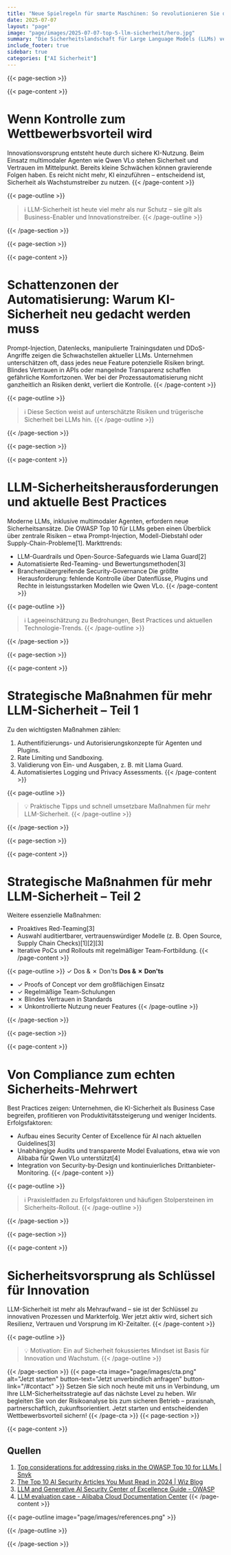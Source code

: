 ```yaml
---
title: "Neue Spielregeln für smarte Maschinen: So revolutionieren Sie die Sicherheit Ihrer KI-Prozesse"
date: 2025-07-07
layout: "page"
image: "page/images/2025-07-07-top-5-llm-sicherheit/hero.jpg"
summary: "Die Sicherheitslandschaft für Large Language Models (LLMs) verändert sich rasant. Unternehmen stehen heute nicht mehr nur vor Angriffsrisiken – sie müssen Sicherheit als strategischen Wettbewerbsfaktor neu denken. Das Whitepaper zeigt, wie moderne Sicherheitsarchitekturen, proaktives Risikomanagement und bewährte Methoden zum Gamechanger bei der Prozessautomatisierung werden."
include_footer: true
sidebar: true
categories: ["AI Sicherheit"]
---
```


{{< page-section >}}

{{< page-content >}}
# Wenn Kontrolle zum Wettbewerbsvorteil wird

Innovationsvorsprung entsteht heute durch sichere KI-Nutzung. Beim Einsatz multimodaler Agenten wie Qwen VLo stehen Sicherheit und Vertrauen im Mittelpunkt. Bereits kleine Schwächen können gravierende Folgen haben. Es reicht nicht mehr, KI einzuführen – entscheidend ist, Sicherheit als Wachstumstreiber zu nutzen.
{{< /page-content >}}

{{< page-outline >}}
> ℹ️
LLM-Sicherheit ist heute viel mehr als nur Schutz – sie gilt als Business-Enabler und Innovationstreiber.
{{< /page-outline >}}

{{< /page-section >}}

{{< page-section >}}

{{< page-content >}}
# Schattenzonen der Automatisierung: Warum KI-Sicherheit neu gedacht werden muss

Prompt-Injection, Datenlecks, manipulierte Trainingsdaten und DDoS-Angriffe zeigen die Schwachstellen aktueller LLMs. Unternehmen unterschätzen oft, dass jedes neue Feature potenzielle Risiken bringt. Blindes Vertrauen in APIs oder mangelnde Transparenz schaffen gefährliche Komfortzonen. Wer bei der Prozessautomatisierung nicht ganzheitlich an Risiken denkt, verliert die Kontrolle.
{{< /page-content >}}

{{< page-outline >}}
> ℹ️
Diese Section weist auf unterschätzte Risiken und trügerische Sicherheit bei LLMs hin.
{{< /page-outline >}}

{{< /page-section >}}

{{< page-section >}}

{{< page-content >}}
# LLM-Sicherheitsherausforderungen und aktuelle Best Practices

Moderne LLMs, inklusive multimodaler Agenten, erfordern neue Sicherheitsansätze. Die OWASP Top 10 für LLMs geben einen Überblick über zentrale Risiken – etwa Prompt-Injection, Modell-Diebstahl oder Supply-Chain-Probleme[1]. Markttrends:
- LLM-Guardrails und Open-Source-Safeguards wie Llama Guard[2]
- Automatisierte Red-Teaming- und Bewertungsmethoden[3]
- Branchenübergreifende Security-Governance
Die größte Herausforderung: fehlende Kontrolle über Datenflüsse, Plugins und Rechte in leistungsstarken Modellen wie Qwen VLo.
{{< /page-content >}}

{{< page-outline >}}
> ℹ️
Lageeinschätzung zu Bedrohungen, Best Practices und aktuellen Technologie-Trends.
{{< /page-outline >}}

{{< /page-section >}}

{{< page-section >}}

{{< page-content >}}
# Strategische Maßnahmen für mehr LLM-Sicherheit – Teil 1

Zu den wichtigsten Maßnahmen zählen:
1. Authentifizierungs- und Autorisierungskonzepte für Agenten und Plugins.
2. Rate Limiting und Sandboxing.
3. Validierung von Ein- und Ausgaben, z. B. mit Llama Guard.
4. Automatisiertes Logging und Privacy Assessments.
{{< /page-content >}}

{{< page-outline >}}
> 💡
Praktische Tipps und schnell umsetzbare Maßnahmen für mehr LLM-Sicherheit.
{{< /page-outline >}}

{{< /page-section >}}

{{< page-section >}}

{{< page-content >}}
# Strategische Maßnahmen für mehr LLM-Sicherheit – Teil 2

Weitere essenzielle Maßnahmen:
- Proaktives Red-Teaming[3]
- Auswahl auditiertbarer, vertrauenswürdiger Modelle (z. B. Open Source, Supply Chain Checks)[1][2][3]
- Iterative PoCs und Rollouts mit regelmäßiger Team-Fortbildung.
{{< /page-content >}}

{{< page-outline >}}
✓ Dos & ✗ Don'ts
**Dos & ✗ Don'ts**
- ✓ Proofs of Concept vor dem großflächigen Einsatz
- ✓ Regelmäßige Team-Schulungen
- ✗ Blindes Vertrauen in Standards
- ✗ Unkontrollierte Nutzung neuer Features
{{< /page-outline >}}

{{< /page-section >}}

{{< page-section >}}

{{< page-content >}}
# Von Compliance zum echten Sicherheits-Mehrwert

Best Practices zeigen: Unternehmen, die KI-Sicherheit als Business Case begreifen, profitieren von Produktivitätssteigerung und weniger Incidents. Erfolgsfaktoren:
- Aufbau eines Security Center of Excellence für AI nach aktuellen Guidelines[3]
- Unabhängige Audits und transparente Model Evaluations, etwa wie von Alibaba für Qwen VLo unterstützt[4]
- Integration von Security-by-Design und kontinuierliches Drittanbieter-Monitoring.
{{< /page-content >}}

{{< page-outline >}}
> ℹ️
Praxisleitfaden zu Erfolgsfaktoren und häufigen Stolpersteinen im Sicherheits-Rollout.
{{< /page-outline >}}

{{< /page-section >}}

{{< page-section >}}

{{< page-content >}}
# Sicherheitsvorsprung als Schlüssel für Innovation

LLM-Sicherheit ist mehr als Mehraufwand – sie ist der Schlüssel zu innovativen Prozessen und Markterfolg. Wer jetzt aktiv wird, sichert sich Resilienz, Vertrauen und Vorsprung im KI-Zeitalter.
{{< /page-content >}}

{{< page-outline >}}
> 💡
Motivation: Ein auf Sicherheit fokussiertes Mindset ist Basis für Innovation und Wachstum.
{{< /page-outline >}}

{{< /page-section >}}
{{< page-cta image="page/images/cta.png" alt="Jetzt starten" button-text="Jetzt unverbindlich anfragen" button-link="/#contact" >}}
Setzen Sie sich noch heute mit uns in Verbindung, um Ihre LLM-Sicherheitsstrategie auf das nächste Level zu heben. Wir begleiten Sie von der Risikoanalyse bis zum sicheren Betrieb – praxisnah, partnerschaftlich, zukunftsorientiert. Jetzt starten und entscheidenden Wettbewerbsvorteil sichern!
{{< /page-cta >}}
{{< page-section >}}

{{< page-content >}}
## Quellen

1. [Top considerations for addressing risks in the OWASP Top 10 for LLMs | Snyk](https://snyk.io/de/blog/addressing-risks-in-the-owasp-top-10-for-llms/)  
2. [The Top 10 AI Security Articles You Must Read in 2024 | Wiz Blog](https://www.wiz.io/de-de/blog/top-10-ai-security-articles)  
3. [LLM and Generative AI Security Center of Excellence Guide - OWASP](https://genai.owasp.org/resource/llm-and-generative-ai-security-center-of-excellence-guide/)  
4. [LLM evaluation case - Alibaba Cloud Documentation Center](https://www.alibabacloud.com/help/en/pai/use-cases/best-practices-for-llm-evaluation)
{{< /page-content >}}

{{< page-outline image="page/images/references.png" >}}

{{< /page-outline >}}

{{< /page-section >}}